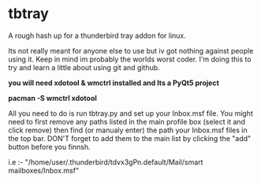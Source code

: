 # tbtray
A rough hash up for a thunderbird tray addon for linux.

Its not really meant for anyone else to use but iv got nothing against people using it. Keep in mind im probably the worlds
worst coder. I'm doing this to try and learn a little about using git and github.

<b>you will need xdotool & wmctrl installed and Its a PyQt5 project </b>

<b>pacman -S wmctrl xdotool</b>

All you need to do is run tbtray.py and set up your Inbox.msf file. You might need to first remove any paths listed in the
main profile box (select it and click remove) then find (or manualy enter) the path your Inbox.msf files in the top bar.
DON'T forget to add them to the main list by clicking the "add" button before you finnsh.

i.e :-
"/home/user/.thunderbird/tdvx3gPn.default/Mail/smart mailboxes/Inbox.msf"

